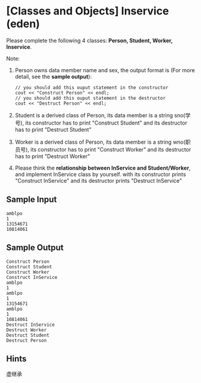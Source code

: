 # [Classes and Objects] Inservice (eden)

Please complete the following 4 classes: **Person, Student, Worker, Inservice**.

Note:

1. Person owns data member name and sex, the output format is (For more detail, see the **sample output**):
	```
	// you should add this ouput statement in the constructor
	cout << "Construct Person" << endl;
	// you should add this ouput statement in the destructor
	cout << "Destruct Person" << endl;
	```

2. Student is a derived class of Person, its data member is a string sno(学号), its constructor has to print "Construct Student" and its destructor has to print "Destruct Student"

3. Worker is a derived class of Person, its data member is a string wno(职员号), its constructor has to print "Construct Worker" and its destructor has to print "Destruct Worker"

4. Please think the **relationship between InService and Student/Worker**, and implement InService class by yourself. with its constructor prints "Construct InService" and its destructor prints "Destruct InService"

## Sample Input
```
amblpo
1
13154671
10814061

```
## Sample Output
```
Construct Person
Construct Student
Construct Worker
Construct InService
amblpo
1
amblpo
1
13154671
amblpo
1
10814061
Destruct InService
Destruct Worker
Destruct Student
Destruct Person
```

## Hints
虚继承